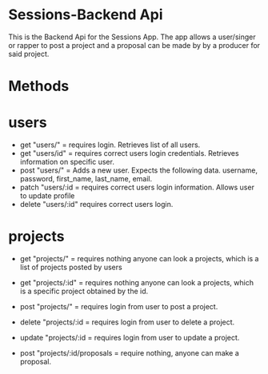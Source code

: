 # Sessions-Backend Api

This is the Backend Api for the Sessions App. The app allows a user/singer or rapper to post a project and a proposal can be made by by a producer for said project. 

# Methods 

# users 

* get "users/" = requires login. Retrieves list of all users.
* get "users/id" = requires correct users login credentials. Retrieves information on specific user.
* post "users/" = Adds a new user. Expects the following data. username, password, first_name, last_name, email.
* patch "users/:id = requires correct users login information. Allows user to update profile
* delete "users/:id" requires correct users login. 

# projects

* get "projects/" = requires nothing anyone can look a projects, which is a list of projects posted by users

* get "projects/:id" = requires nothing anyone can look a projects, which is a specific project obtained by the id.

* post "projects/" = requires login from user to post a project.

* delete "projects/:id = requires login from user to delete a project.

* update "projects/:id = requires login from user to update a project.

* post "projects/:id/proposals = require nothing, anyone can make a proposal.

 

